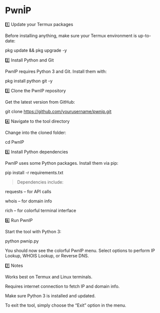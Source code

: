 # PwnİP

1️⃣ Update your Termux packages

Before installing anything, make sure your Termux environment is up-to-date:

pkg update && pkg upgrade -y

2️⃣ Install Python and Git

PwnIP requires Python 3 and Git. Install them with:

pkg install python git -y

3️⃣ Clone the PwnIP repository

Get the latest version from GitHub:

git clone https://github.com/yourusername/pwnip.git

4️⃣ Navigate to the tool directory

Change into the cloned folder:

cd PwnIP

5️⃣ Install Python dependencies

PwnIP uses some Python packages. Install them via pip:

pip install -r requirements.txt

> Dependencies include:

requests – for API calls

whois – for domain info

rich – for colorful terminal interface

6️⃣ Run PwnIP

Start the tool with Python 3:

python pwnip.py

You should now see the colorful PwnIP menu. Select options to perform IP Lookup, WHOIS Lookup, or Reverse DNS.

7️⃣ Notes

Works best on Termux and Linux terminals.

Requires internet connection to fetch IP and domain info.

Make sure Python 3 is installed and updated.

To exit the tool, simply choose the “Exit” option in the menu.

